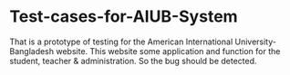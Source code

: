 # Test-cases-for-AIUB-System
That is a prototype of testing for the American International University-Bangladesh website. This website some application and function for the student, teacher &amp; administration. So the bug should be detected.
